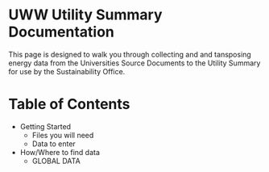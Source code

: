 # UWW Utility Summary Documentation
This page is designed to walk you through collecting and and tansposing energy data from the Universities Source Documents to the Utility Summary for use by the Sustainability Office.

# Table of Contents
  - Getting Started
    - Files you will need
    - Data to enter
  - How/Where to find data
    - GLOBAL DATA
